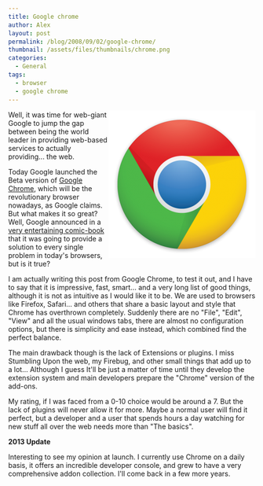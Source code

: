```yaml
---
title: Google chrome
author: Alex
layout: post
permalink: /blog/2008/09/02/google-chrome/
thumbnail: /assets/files/thumbnails/chrome.png
categories:
  - General
tags:
  - browser
  - google chrome
--- 
```


<img src="/assets/files/thumbnails/chrome.png" align="right" />

Well, it was time for web-giant Google to jump the gap between being the world leader in providing web-based services to actually providing... the web.

Today Google launched the Beta version of [Google Chrome][2], which will be the revolutionary browser nowadays, as Google claims. But what makes it so great? Well, Google announced in a [very entertaining comic-book][3] that it was going to provide a solution to every single problem in today\'s browsers, but is it true?

 [2]: http://www.google.com/chrome/index.html?hl=es&brand=CHMG&utm_source=es-hpp&utm_medium=hpp&utm_campaign=es
 [3]: http://www.google.com/googlebooks/chrome/

I am actually writing this post from Google Chrome, to test it out, and I have to say that it is impressive, fast, smart... and a very long list of good things, although it is not as intuitive as I would like it to be. We are used to browsers like Firefox, Safari... and others that share a basic layout and style that Chrome has overthrown completely. Suddenly there are no \"File\", \"Edit\", \"View\" and all the usual windows tabs, there are almost no configuration options, but there is simplicity and ease instead, which combined find the perfect balance.

The main drawback though is the lack of Extensions or plugins. I miss Stumbling Upon the web, my Firebug, and other small things that add up to a lot... Although I guess It\'ll be just a matter of time until they develop the extension system and main developers prepare the \"Chrome\" version of the add-ons.

My rating, if I was faced from a 0-10 choice would be around a 7. But the lack of plugins will never allow it for more. Maybe a normal user will find it perfect, but a developer and a user that spends hours a day watching for new stuff all over the web needs more than \"The basics\".

**2013 Update**

Interesting to see my opinion at launch. I currently use Chrome on a daily basis, it offers an incredible developer console, and grew to have a very comprehensive addon collection.
I'll come back in a few more years.